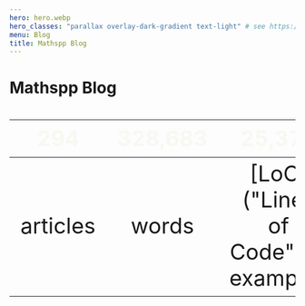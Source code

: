```yaml
---
hero: hero.webp
hero_classes: "parallax overlay-dark-gradient text-light" # see https://demo.getgrav.org/blog-skeleton/blog/hero-classes
menu: Blog
title: Mathspp Blog
---
```


# Mathspp Blog

| 294 | 328,683 | 25,373 |
| :-: | :-: | :-: |
| articles | words | [LoC]("Lines of Code") in examples |


<style>
table { font-size: 4vmin; }
thead { color: #f8f8f2; border-bottom: 0; }
</style>
